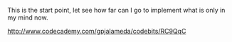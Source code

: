 This is the start point, let see how far can I go to implement what is only in my mind now.

http://www.codecademy.com/gpjalameda/codebits/RC9QqC